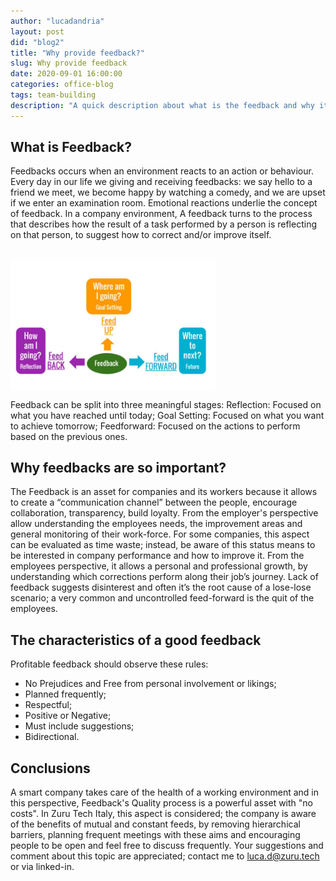 ```yaml
---
author: "lucadandria"
layout: post
did: "blog2"
title: "Why provide feedback?"
slug: Why provide feedback
date: 2020-09-01 16:00:00
categories: office-blog
tags: team-building
description: "A quick description about what is the feedback and why it's so important"
---
```


## What is Feedback?<br>
Feedbacks occurs when an environment reacts to an action or behaviour. Every day in our life we giving and receiving feedbacks: we say hello to a friend we meet, we become happy by watching a comedy, and we are upset if we enter an examination room. Emotional reactions underlie the concept of feedback.
In a company environment, A feedback turns to the process that describes how the result of a task performed by a person is reflecting on that person, to suggest how to correct and/or improve itself.

 <br> 
<a href="/images/Capture.JPG"><img class="blog-image" style="width: 65%" src="/images/Capture.JPG" align="center"> </a>
<br> 

Feedback can be split into three meaningful stages:
Reflection: Focused on what you have reached until today;
Goal Setting: Focused on what you want to achieve tomorrow;
Feedforward: Focused on the actions to perform based on the previous ones.
<br> 

## Why feedbacks are so important?<br> 
The Feedback is an asset for companies and its workers because it allows to create a “communication channel” between the people, encourage collaboration, transparency, build loyalty. From the employer's perspective allow understanding the employees needs, the improvement areas and general monitoring of their work-force. For some companies, this aspect can be evaluated as time waste; instead, be aware of this status means to be interested in company performance and how to improve it.
From the employees perspective, it allows a personal and professional growth, by understanding which corrections perform along their job’s journey. Lack of feedback suggests disinterest and often it’s the root cause of a lose-lose scenario; a very common and uncontrolled feed-forward is the quit of the employees.

## The characteristics of a good feedback<br> 

Profitable feedback should observe these rules:
- No Prejudices and Free from personal involvement or likings; <br>
- Planned frequently; <br>
- Respectful; <br>
- Positive or Negative; <br>
- Must include suggestions; <br>
- Bidirectional. <br>

## Conclusions

A smart company takes care of the health of a working environment and in this perspective, Feedback's Quality process is a powerful asset with "no costs".
In Zuru Tech Italy, this aspect is considered; the company is aware of the benefits of mutual and constant feeds, by removing hierarchical barriers, planning frequent meetings with these aims and encouraging people to be open and feel free to discuss frequently.
Your suggestions and comment about this topic are appreciated; contact me to luca.d@zuru.tech or via linked-in.


